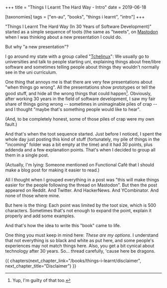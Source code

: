 +++
title = "Things I Learnt The Hard Way - Intro"
date = 2019-06-18

[taxonomies]
tags = ["en-au", "books", "things i learnt", "intro"]
+++

"Things I Learnt The Hard Way (In 30 Years of Software Development)" started
as a simple sequence of toots (the same as "tweets", on
[Mastodon](https://functional.cafe/@juliobiason) when I was thinking about a
new presentation I could do.

But why "a new presentation"?

<!-- more -->

I go around my state with a group called
"[Tchelinux](https://tchelinux.org/)": We usually go to universities and talk
to people starting uni, explaining things about free/libre software and
sometimes telling people about things they wouldn't normally see in the uni
curriculum.

One thing that annoys me is that there are very few presentations about "when
things go wrong". All the presentations show prototypes or tell the good
stuff, and hide all the wrong things that could happen[^1]. Obviously, after
working 30 years in the field of software development, I saw my fair share of
things going wrong -- sometimes in unimaginable piles of crap -- and I thought
"maybe that's something people would like to hear".

(And, to be completely honest, some of those piles of crap were my own fault.)

And that's when the toot sequence started. Just before I noticed, I spent the
whole day just posting this kind of stuff (fortunately, my pile of things in
the "incoming" folder was a bit empty at the time) and it had 30 points, plus
addenda and a few explanation points. That's when I decided to group all
them in a single post.

(Actually, I'm lying: Someone mentioned on Functional Café that I should make
a blog post for making it easier to read.)

All I thought when I grouped everything in a post was "this will make things
easier for the people following the thread on Mastodon". But then the post
appeared on Reddit. And Twitter. And HackerNews. And YCombinator. And none of
those where mine.

But here is the thing: Each point was limited by the toot size, which is 500
characters. Sometimes that's not enough to expand the point, explain it
properly and add some examples.

And that's how the idea to write this "book" came to life.

One thing you must keep in mind here: *These are my options*. I understand
that not everything is so black and white as put here, and some people's
experiences may not match things here. Also, you get a bit cynical about
technology after 30 years. So... thread carefully, 'cause here be dragons.

[^1]: Yup, I'm guilty of that too.

{{ chapters(next_chapter_link="/books/things-i-learnt/disclaimer", next_chapter_title="Disclaimer") }}
